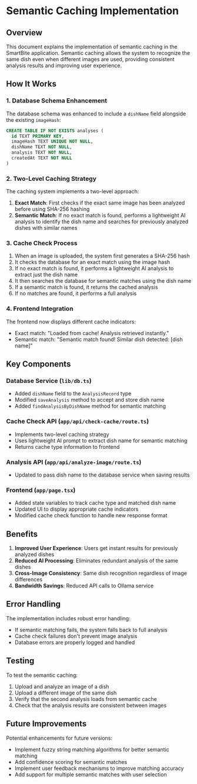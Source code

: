 # Semantic Caching Implementation

## Overview

This document explains the implementation of semantic caching in the SmartBite application. Semantic caching allows the system to recognize the same dish even when different images are used, providing consistent analysis results and improving user experience.

## How It Works

### 1. Database Schema Enhancement

The database schema was enhanced to include a `dishName` field alongside the existing `imageHash`:

```sql
CREATE TABLE IF NOT EXISTS analyses (
  id TEXT PRIMARY KEY,
  imageHash TEXT UNIQUE NOT NULL,
  dishName TEXT NOT NULL,
  analysis TEXT NOT NULL,
  createdAt TEXT NOT NULL
)
```

### 2. Two-Level Caching Strategy

The caching system implements a two-level approach:

1. **Exact Match**: First checks if the exact same image has been analyzed before using SHA-256 hashing
2. **Semantic Match**: If no exact match is found, performs a lightweight AI analysis to identify the dish name and searches for previously analyzed dishes with similar names

### 3. Cache Check Process

1. When an image is uploaded, the system first generates a SHA-256 hash
2. It checks the database for an exact match using the image hash
3. If no exact match is found, it performs a lightweight AI analysis to extract just the dish name
4. It then searches the database for semantic matches using the dish name
5. If a semantic match is found, it returns the cached analysis
6. If no matches are found, it performs a full analysis

### 4. Frontend Integration

The frontend now displays different cache indicators:
- Exact match: "Loaded from cache! Analysis retrieved instantly."
- Semantic match: "Semantic match found! Similar dish detected: [dish name]"

## Key Components

### Database Service (`lib/db.ts`)

- Added `dishName` field to the `AnalysisRecord` type
- Modified `saveAnalysis` method to accept and store dish name
- Added `findAnalysisByDishName` method for semantic matching

### Cache Check API (`app/api/check-cache/route.ts`)

- Implements two-level caching strategy
- Uses lightweight AI prompt to extract dish name for semantic matching
- Returns cache type information to frontend

### Analysis API (`app/api/analyze-image/route.ts`)

- Updated to pass dish name to the database service when saving results

### Frontend (`app/page.tsx`)

- Added state variables to track cache type and matched dish name
- Updated UI to display appropriate cache indicators
- Modified cache check function to handle new response format

## Benefits

1. **Improved User Experience**: Users get instant results for previously analyzed dishes
2. **Reduced AI Processing**: Eliminates redundant analysis of the same dishes
3. **Cross-Image Consistency**: Same dish recognition regardless of image differences
4. **Bandwidth Savings**: Reduced API calls to Ollama service

## Error Handling

The implementation includes robust error handling:
- If semantic matching fails, the system falls back to full analysis
- Cache check failures don't prevent image analysis
- Database errors are properly logged and handled

## Testing

To test the semantic caching:

1. Upload and analyze an image of a dish
2. Upload a different image of the same dish
3. Verify that the second analysis loads from semantic cache
4. Check that the analysis results are consistent between images

## Future Improvements

Potential enhancements for future versions:
- Implement fuzzy string matching algorithms for better semantic matching
- Add confidence scoring for semantic matches
- Implement user feedback mechanisms to improve matching accuracy
- Add support for multiple semantic matches with user selection